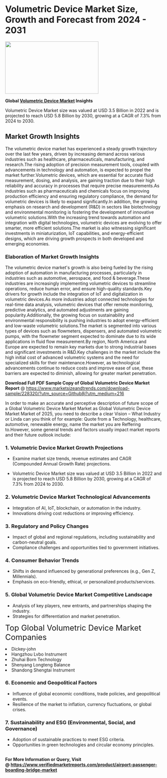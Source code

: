 <H1>Volumetric Device Market Size, Growth and Forecast from 2024 - 2031</H1><img class="aligncenter size-medium wp-image-584254" src="https://thirdeyenews.in/wp-content/uploads/2024/09/Global-Market-Research-300x168.jpeg" alt="" width="300" height="168" /><p><strong>Global&nbsp;<a href="https://www.marketsizeandtrends.com/download-sample/228320/?utm_source=Github8j?utm_medium=216">Volumetric Device Market</a> Insights</strong></p><p>Volumetric Device Market size was valued at USD 3.5 Billion in 2022 and is projected to reach USD 5.8 Billion by 2030, growing at a CAGR of 7.3% from 2024 to 2030.</p><p><h2>Market Growth Insights</h2> The volumetric device market has experienced a steady growth trajectory over the last few years, driven by increasing demand across various industries such as healthcare, pharmaceuticals, manufacturing, and research.The rising adoption of precision measurement tools, coupled with advancements in technology and automation, is expected to propel the market further.Volumetric devices, which are essential for accurate fluid measurement, dosing, and analysis, are gaining traction due to their high reliability and accuracy in processes that require precise measurements.As industries such as pharmaceuticals and chemicals focus on improving production efficiency and ensuring regulatory compliance, the demand for volumetric devices is likely to expand significantly.In addition, the growing emphasis on research and development (R&D) in sectors like biotechnology and environmental monitoring is fostering the development of innovative volumetric solutions.With the increasing trend towards automation and integration with digital technologies, volumetric devices are evolving to offer smarter, more efficient solutions.The market is also witnessing significant investments in miniaturization, IoT capabilities, and energy-efficient designs, which are driving growth prospects in both developed and emerging economies. <h3>Elaboration of Market Growth Insights</h3> The volumetric device market's growth is also being fueled by the rising adoption of automation in manufacturing processes, particularly in industries such as automotive, aerospace, and food & beverage.These industries are increasingly implementing volumetric devices to streamline operations, reduce human error, and ensure high-quality standards.Key drivers for growth include the integration of IoT and digitalization in volumetric devices.As more industries adopt connected technologies for real-time data analysis, volumetric devices that offer remote monitoring, predictive analytics, and automated adjustments are gaining popularity.Additionally, the growing focus on sustainability and environmental responsibility is pushing industries to adopt energy-efficient and low-waste volumetric solutions.The market is segmented into various types of devices such as flowmeters, dispensers, and automated volumetric pumps, with the flowmeter segment expected to dominate due to its wide applications in fluid flow measurement.By region, North America and Europe are expected to remain key markets due to strong industrial bases and significant investments in R&D.Key challenges in the market include the high initial cost of advanced volumetric systems and the need for specialized skills for their maintenance.However, as technological advancements continue to reduce costs and improve ease of use, these barriers are expected to diminish, allowing for greater market penetration.</p><p><span class=""><strong>Download Full PDF Sample Copy of Global Volumetric Device Market Report</strong> @ <a href="https://www.marketsizeandtrends.com/download-sample/228320/?utm_source=Github8j?utm_medium=216" target="_blank">https://www.marketsizeandtrends.com/download-sample/228320/?utm_source=Github8j?utm_medium=216</a></span></p><p>In order to make an accurate and perceptive description of future scope of a Global&nbsp;Volumetric Device Market Market as Global&nbsp;Volumetric Device Market Market of 2025, you need to describe a clear Vision &ndash; What Industry or Linda can you think of for example: Quote from a Technology, healthcare, automotive, renewable energy, name the market you are Reffering to.However, some general trends and factors usually impact market reports and their future outlook include:</p><h3>1.&nbsp;<strong>Volumetric Device Market Growth Projections</strong></h3><ul><li>Examine market size trends, revenue estimates and CAGR (Compounded Annual Growth Rate) projections.</li><li><p>Volumetric Device Market size was valued at USD 3.5 Billion in 2022 and is projected to reach USD 5.8 Billion by 2030, growing at a CAGR of 7.3% from 2024 to 2030.</p></li></ul><h3>2.&nbsp;<strong>Volumetric Device Market Technological Advancements</strong></h3><ul><li>Integration of AI, IoT, blockchain, or automation in the industry.</li><li>Innovations driving cost reductions or improving efficiency.</li></ul><h3>3.&nbsp;<strong>Regulatory and Policy Changes</strong></h3><ul><li>Impact of global and regional regulations, including sustainability and carbon-neutral goals.</li><li>Compliance challenges and opportunities tied to government initiatives.</li></ul><h3>4.&nbsp;<strong>Consumer Behavior Trends</strong></h3><ul><li>Shifts in demand influenced by generational preferences (e.g., Gen Z, Millennials).</li><li>Emphasis on eco-friendly, ethical, or personalized products/services.</li></ul><h3>5.&nbsp;<strong>Global Volumetric Device Market Competitive Landscape</strong></h3><ul><li>Analysis of key players, new entrants, and partnerships shaping the industry.</li><li>Strategies for differentiation and market penetration.</li></ul><p data-pm-slice="1 1 []"><span style="color: inherit; font-family: inherit; font-size: 25px;">Top Global Volumetric Device Market Companies</span></p><div class="" data-test-id=""><p><li>Dickey-john</li><li> Hangzhou Lvbo Instrument</li><li> Zhuhai Born Technology</li><li> Shenyang Longteng Balance</li><li> Shandong Shengtai Instrument</li></p></div><h3>6.&nbsp;<strong>Economic and Geopolitical Factors</strong></h3><ul><li>Influence of global economic conditions, trade policies, and geopolitical events.</li><li>Resilience of the market to inflation, currency fluctuations, or global crises.</li></ul><h3>7.&nbsp;<strong>Sustainability and ESG (Environmental, Social, and Governance)</strong></h3><ul><li>Adoption of sustainable practices to meet ESG criteria.</li><li>Opportunities in green technologies and circular economy principles.</li></ul><h2><strong style="font-size: 14px;">For More Information or Query, Visit @&nbsp;</strong><a style="background-color: #ffffff; font-size: 14px;" href="https://www.marketsizeandtrends.com/report/volumetric-device-market/" target="_blank">https://www.verifiedmarketreports.com/product/airport-passenger-boarding-bridge-market</a></h2>